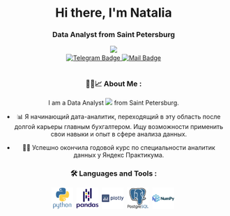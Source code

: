 <div id="header" align="center">
    <h1>Hi there, I'm  Natalia </h1>
    <h3>Data Analyst from Saint Petersburg</h3>
</div>
<div id="header" align="center">
  <img src="https://i.giphy.com/media/v1.Y2lkPTc5MGI3NjExZGt2MW9pNmFnNjljYmhidndoamNjcG1iY3U5M2tzMjVpMTN4dnh2biZlcD12MV9pbnRlcm5hbF9naWZfYnlfaWQmY3Q9Zw/ZIVMa4UTGiudk2FPh8/giphy.gif" width="200"/>
</div>
<div id="socials" align="center">
 <a href="https://t.me/Nmerk9">
   <img src="https://img.shields.io/badge/Telegram-blue?logo=telegram&logoColor=wight&style=for-the-badge" alt="Telegram Badge"/>
</a>
 <a href="mailto:natmerkur@yandex.ru">
  <img src="https://img.shields.io/badge/Mail-orange?logo=mail&logoColor=blue&style=for-the-badge" alt="Mail Badge"/>
 </a>   
</div> 
<div id="header" align="center">
<img src="https://komarev.com/ghpvc/?username=nmerka&style=flat-square&color=blue" alt=""/>
    
### :woman_technologist::chart_with_upwards_trend: About Me :
I am a Data Analyst <img src="https://i.giphy.com/media/v1.Y2lkPTc5MGI3NjExc3YzNnVzaGduOWhocjdicmJ5emx3MGx3M2h5Mjh0Nmc3NmJlZ2FhYyZlcD12MV9pbnRlcm5hbF9naWZfYnlfaWQmY3Q9Zw/ww9Z3l8wl4szKyRIro/giphy.gif" width="30"> from Saint Petersburg.
- :bar_chart:	 Я начинающий дата-аналитик, переходящий в эту область после долгой карьеры главным бухгалтером. Ищу возможности применить свои навыки и опыт в сфере анализа данных.

- :woman_student: Успешно окончила годовой курс по специальности аналитик данных у Яндекс Практикума.

### :hammer_and_wrench: Languages and Tools :
<div>
  <img src="https://github.com/devicons/devicon/blob/master/icons/python/python-original-wordmark.svg" title="Python" alt="Python" width="50" height="50"/>&nbsp;  
  <img src="https://github.com/devicons/devicon/blob/master/icons/pandas/pandas-original-wordmark.svg" title="Pandas" alt="Pandas" width="50" height="50"/>&nbsp;
  <img src="https://github.com/devicons/devicon/blob/master/icons/plotly/plotly-original-wordmark.svg" title="Plotly" alt="Plotly" width="50" height="50"/>&nbsp;
  <img src="https://github.com/devicons/devicon/blob/master/icons/postgresql/postgresql-original-wordmark.svg" title="Postgresql" alt="Postgresql" width="50" height="50"/>&nbsp;
  <img src="https://github.com/devicons/devicon/blob/master/icons/numpy/numpy-original-wordmark.svg" title="numpy" alt="numpy" width="50" height="50"/>&nbsp;
